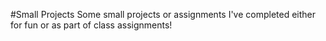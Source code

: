 #Small Projects
Some small projects or assignments I've completed either for fun or as part of class assignments!
